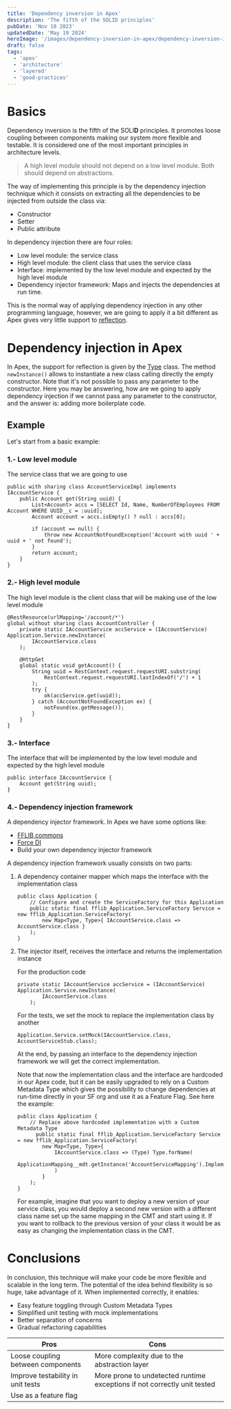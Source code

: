 ```yaml
---
title: 'Dependency inversion in Apex'
description: 'The fifth of the SOLID principles'
pubDate: 'Nov 10 2023'
updatedDate: 'May 19 2024'
heroImage: '/images/dependency-inversion-in-apex/dependency-inversion-in-apex.jpeg'
draft: false
tags:
  - 'apex'
  - 'architecture'
  - 'layered'
  - 'good-practices'
---
```


# Basics

Dependency inversion is the fifth of the SOLI**D** principles. It promotes loose coupling between components making our system more flexible and testable. It is considered one of the most important principles in architecture levels.

> A high level module should not depend on a low level module. Both should depend on abstractions.

The way of implementing this principle is by the dependency injection technique which it consists on extracting all the dependencies to be injected from outside the class via:

- Constructor
- Setter
- Public attribute

In dependency injection there are four roles:

- Low level module: the service class
- High level module: the client class that uses the service class
- Interface: implemented by the low level module and expected by the high level module
- Dependency injector framework: Maps and injects the dependencies at run time.

This is the normal way of applying dependency injection in any other programming language, however, we are going to apply it a bit different as Apex gives very little support to [reflection](https://en.wikipedia.org/wiki/Reflective_programming).

# Dependency injection in Apex

In Apex, the support for reflection is given by the [Type](https://developer.salesforce.com/docs/atlas.en-us.apexref.meta/apexref/apex_methods_system_type.htm) class. The method `newInstance()` allows to instantiate a new class calling directly the empty constructor. Note that it's not possible to pass any parameter to the constructor. Here you may be answering, how are we going to apply dependency injection if we cannot pass any parameter to the constructor, and the answer is: adding more boilerplate code.

## Example

Let's start from a basic example:

### 1.- Low level module

The service class that we are going to use

```apex
public with sharing class AccountServiceImpl implements IAccountService {
    public Account get(String uuid) {
        List<Account> accs = [SELECT Id, Name, NumberOfEmployees FROM Account WHERE UUID__c = :uuid];
        Account account = accs.isEmpty() ? null : accs[0];

        if (account == null) {
            throw new AccountNotFoundException('Account with uuid ' + uuid + ' not found');
        }
        return account;
    }
}
```

### 2.- High level module

The high level module is the client class that will be making use of the low level module

```apex
@RestResource(urlMapping='/account/*')
global without sharing class AccountController {
    private static IAccountService accService = (IAccountService) Application.Service.newInstance(
        IAccountService.class
    );

    @HttpGet
    global static void getAccount() {
        String uuid = RestContext.request.requestURI.substring(
            RestContext.request.requestURI.lastIndexOf('/') + 1
        );
        try {
            ok(accService.get(uuid));
        } catch (AccountNotFoundException ex) {
            notFound(ex.getMessage());
        }
    }
}
```

### 3.- Interface

The interface that will be implemented by the low level module and expected by the high level module

```apex
public interface IAccountService {
    Account get(String uuid);
}
```

### 4.- Dependency injection framework

A dependency injector framework. In Apex we have some options like:

- [FFLIB commons](https://github.com/apex-enterprise-patterns/fflib-apex-common/blob/master/sfdx-source/apex-common/main/classes/fflib_Application.cls)
- [Force DI](https://github.com/apex-enterprise-patterns/force-di)
- Build your own dependency injector framework

A dependency injection framework usually consists on two parts:

1. A dependency container mapper which maps the interface with the implementation class

   ```apex
   public class Application {
       // Configure and create the ServiceFactory for this Application
       public static final fflib_Application.ServiceFactory Service = new fflib_Application.ServiceFactory(
           new Map<Type, Type>{ IAccountService.class => AccountService.class }
       );
   }
   ```

2. The injector itself, receives the interface and returns the implementation instance

   For the production code

   ```apex
   private static IAccountService accService = (IAccountService) Application.Service.newInstance(
           IAccountService.class
       );
   ```

   For the tests, we set the mock to replace the implementation class by another

   ```apex
   Application.Service.setMock(IAccountService.class, AccountServiceStub.class);
   ```

   At the end, by passing an interface to the dependency injection framework we will get the correct implementation.

   Note that now the implementation class and the interface are hardcoded in our Apex code, but it can be easily upgraded to rely on a Custom Metadata Type which gives the possibility to change dependencies at run-time directly in your SF org and use it as a Feature Flag. See here the example:

   ```apex
   public class Application {
       // Replace above hardcoded implementation with a Custom Metadata Type
         public static final fflib_Application.ServiceFactory Service = new fflib_Application.ServiceFactory(
           new Map<Type, Type>{
               IAccountService.class => (Type) Type.forName(
                   ApplicationMapping__mdt.getInstance('AccountServiceMapping').Implementation_Class__c
               )
           }
       );
   }
   ```

   For example, imagine that you want to deploy a new version of your service class, you would deploy a second new version with a different class name set up the same mapping in the CMT and start using it. If you want to rollback to the previous version of your class it would be as easy as changing the implementation class in the CMT.

# Conclusions

In conclusion, this technique will make your code be more flexible and scalable in the long term. The potential of the idea behind flexibility is so huge, take advantage of it. When implemented correctly, it enables:

- Easy feature toggling through Custom Metadata Types
- Simplified unit testing with mock implementations
- Better separation of concerns
- Gradual refactoring capabilities

| Pros                              | Cons                                                                     |
| --------------------------------- | ------------------------------------------------------------------------ |
| Loose coupling between components | More complexity due to the abstraction layer                             |
| Improve testability in unit tests | More prone to undetected runtime exceptions if not correctly unit tested |
| Use as a feature flag             |                                                                          |

